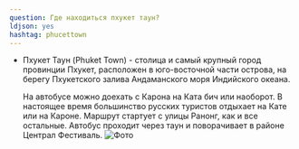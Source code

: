 ```yaml
---
question: Где находиться пхукет таун?
ldjson: yes
hashtag: phucettown
---
```


* Пхукет Таун (Phuket Town) - столица и самый крупный город провинции Пхукет, расположен в юго-восточной части острова, на берегу Пхукетского залива Андаманского моря Индийского океана.

  На автобусе можно доехать с Карона на Ката бич или наоборот. В настоящее время большинство русских туристов отдыхает на Кате или на Кароне. Маршрут стартует с улицы Ранонг, как и все остальные. Автобус проходит через таун и поворачивает в районе Централ Фестиваль.
  ![Фото](https://phuketfaq.ru/assets/images/phucettown.jpeg)
